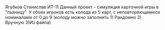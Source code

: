 Ягубков Станислав ИТ-11
Данный проект - симуляция карточной игры в "пьяницу". У обоих игроков есть колода из 5 карт, с неповторяющимеся номиналами от 0 до 9 (колоду можно заполнить 1) Рандомно 2) Вручную 3)Из файла) 
